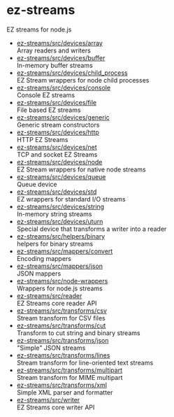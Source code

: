 # ez-streams

EZ streams for node.js

* [ez-streams/src/devices/array](src/devices/array.md)  
   Array readers and writers
* [ez-streams/src/devices/buffer](src/devices/buffer.md)  
   In-memory buffer streams
* [ez-streams/src/devices/child_process](src/devices/child_process.md)  
   EZ Stream wrappers for node child processes
* [ez-streams/src/devices/console](src/devices/console.md)  
   Console EZ streams
* [ez-streams/src/devices/file](src/devices/file.md)  
   File based EZ streams
* [ez-streams/src/devices/generic](src/devices/generic.md)  
   Generic stream constructors
* [ez-streams/src/devices/http](src/devices/http.md)  
   HTTP EZ Streams
* [ez-streams/src/devices/net](src/devices/net.md)  
   TCP and socket EZ Streams
* [ez-streams/src/devices/node](src/devices/node.md)  
   EZ Stream wrappers for native node streams
* [ez-streams/src/devices/queue](src/devices/queue.md)  
   Queue device
* [ez-streams/src/devices/std](src/devices/std.md)  
   EZ wrappers for standard I/O streams
* [ez-streams/src/devices/string](src/devices/string.md)  
   In-memory string streams
* [ez-streams/src/devices/uturn](src/devices/uturn.md)  
   Special device that transforms a writer into a reader
* [ez-streams/src/helpers/binary](src/helpers/binary.md)  
   helpers for binary streams
* [ez-streams/src/mappers/convert](src/mappers/convert.md)  
   Encoding mappers
* [ez-streams/src/mappers/json](src/mappers/json.md)  
   JSON mappers
* [ez-streams/src/node-wrappers](src/node-wrappers.md)  
  Wrappers for node.js streams
* [ez-streams/src/reader](src/reader.md)  
   EZ Streams core reader API
* [ez-streams/src/transforms/csv](src/transforms/csv.md)  
   Stream transform for CSV files
* [ez-streams/src/transforms/cut](src/transforms/cut.md)  
   Transform to cut string and binary streams
* [ez-streams/src/transforms/json](src/transforms/json.md)  
   "Simple" JSON streams
* [ez-streams/src/transforms/lines](src/transforms/lines.md)  
   Stream transform for line-oriented text streams
* [ez-streams/src/transforms/multipart](src/transforms/multipart.md)  
   Stream transform for MIME multipart
* [ez-streams/src/transforms/xml](src/transforms/xml.md)  
  Simple XML parser and formatter
* [ez-streams/src/writer](src/writer.md)  
   EZ Streams core writer API
